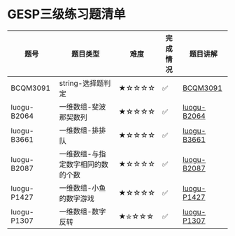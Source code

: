 # GESP三级练习题清单

| 题号 | 题目类型 | 难度 | 完成情况 | 题目讲解 |
|------|----------|------|----------|----------|
| BCQM3091| string-选择题判定| ★☆☆☆☆ | ✅ |[BCQM3091](https://www.coderli.com/gesp-1-bcqm3091)|
| luogu-B2064| 一维数组-斐波那契数列| ★☆☆☆☆ | ✅ |[luogu-B2064](https://www.coderli.com/gesp-3-luogu-b2064/)|
| luogu-B3661| 一维数组-排排队| ★☆☆☆☆ | ✅ |[luogu-B3661](https://www.coderli.com/gesp-3-luogu-b3661/)|
| luogu-B2087| 一维数组-与指定数字相同的数的个数| ★☆☆☆☆ | ✅ |[luogu-B2087](https://www.coderli.com/gesp-3-luogu-b2087/)|
| luogu-P1427| 一维数组-小鱼的数字游戏| ★☆☆☆☆ | ✅ |[luogu-P1427](https://www.coderli.com/gesp-3-luogu-p1427/)|
| luogu-P1307| 一维数组-数字反转| ★✮☆☆☆ | ✅ |[luogu-P1307](https://www.coderli.com/gesp-3-luogu-p1307/)|
